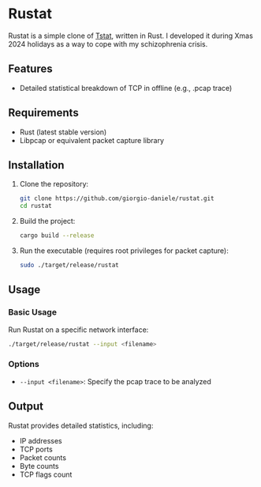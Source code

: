 # Rustat
Rustat is a simple clone of [Tstat](http://www.tstat.polito.it/), written in Rust. I developed it during Xmas 2024 holidays as a way to cope with my schizophrenia crisis.
## Features

- Detailed statistical breakdown of TCP in offline (e.g., .pcap trace)

## Requirements

- Rust (latest stable version)
- Libpcap or equivalent packet capture library

## Installation

1. Clone the repository:
   ```bash
   git clone https://github.com/giorgio-daniele/rustat.git
   cd rustat
   ```

2. Build the project:
   ```bash
   cargo build --release
   ```

3. Run the executable (requires root privileges for packet capture):
   ```bash
   sudo ./target/release/rustat
   ```

## Usage

### Basic Usage
Run Rustat on a specific network interface:
```bash
./target/release/rustat --input <filename>
```

### Options
- `--input <filename>`: Specify the pcap trace to be analyzed


## Output
Rustat provides detailed statistics, including:
- IP addresses
- TCP ports
- Packet counts
- Byte counts
- TCP flags count